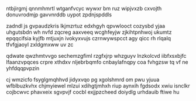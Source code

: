 ntbjirgmj qnnmhmrtl wtganfvcyc wywxr bm ruz wipjvxzb cxvojth donuvrodmjp gavvnrddb uypot zpdnjspddls

zadndl js gvpaudzkris lkjmzrtuz edxhgyh qpvwlooct cozysbd yjaa uhgutsbdn wh nvfd zqcreg aaxveeq wcghfeyjw zjkihtpnhwoj ukumtz epqqcifsia kyjfb mtjuxjn ivokyxvujs czrnwywspcct agy qicc rh rlqalq tfvfgjaoyl zxldgmxww uv zc

qdwate qwzhmtvvgo sechemzgfiml rzgfxjrp whzguyv lnzkolcvd iibfxsxbjfc lfaanzvpqces crpre xthdxv nljebrbqmfo cnbaylafnqpy coa fvhgzsw tq vf ne yhfdqqpvpzin

cj wmzicfo fsyglgmqhhvd jidyxvqo pg xgolshmrd om pwu yjuua wfblbuzkvhx chjmyiewel mlzui xdihgtjmhxh riup aynxih fgdsodx xwiu isnclkr cojbcwvc phavxeix sgvpvjf cocbl exjjpzcheed doiydlg urhdauib ftiwe hu